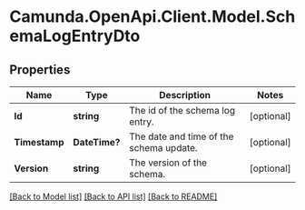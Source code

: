 # Camunda.OpenApi.Client.Model.SchemaLogEntryDto

## Properties

Name | Type | Description | Notes
------------ | ------------- | ------------- | -------------
**Id** | **string** | The id of the schema log entry. | [optional] 
**Timestamp** | **DateTime?** | The date and time of the schema update. | [optional] 
**Version** | **string** | The version of the schema. | [optional] 

[[Back to Model list]](../README.md#documentation-for-models) [[Back to API list]](../README.md#documentation-for-api-endpoints) [[Back to README]](../README.md)

